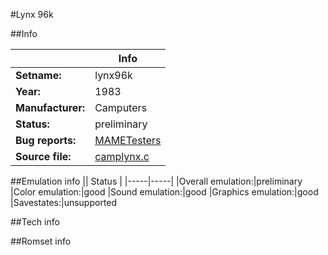 #Lynx 96k

##Info

||Info|
|-----|-----|
|**Setname:**|lynx96k
|**Year:**|1983
|**Manufacturer:**|Camputers
|**Status:**|preliminary
|**Bug reports:**|[MAMETesters](http://mametesters.org/view_all_set.php?type=1&temporary=y&search=camplynx.c)
|**Source file:**|[camplynx.c](https://github.com/mamedev/mame/blob/master/src/mess/drivers/camplynx.c)

##Emulation info
|| Status |
|-----|-----|
|Overall emulation:|preliminary
|Color emulation:|good
|Sound emulation:|good
|Graphics emulation:|good
|Savestates:|unsupported

##Tech info

##Romset info

<!--- START OF EDITED COMMENT DO NOT TOUCH TEXT ABOVE-->
